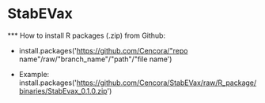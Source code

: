 # StabEVax

*** How to install R packages (.zip) from Github:
- install.packages('https://github.com/Cencora/"repo name"/raw/"branch_name"/"path"/"file name')

- Example: install.packages('https://github.com/Cencora/StabEVax/raw/R_package/binaries/StabEvax_0.1.0.zip')
